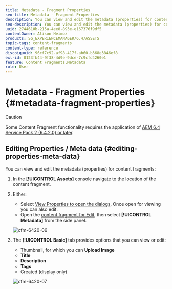 ```yaml
---
title: Metadata - Fragment Properties
seo-title: Metadata - Fragment Properties
description: You can view and edit the metadata (properties) for content fragments.
seo-description: You can view and edit the metadata (properties) for content fragments.
uuid: 2744610b-215a-4ee8-893e-e167376f9df5
contentOwner: Alison Heimoz
products: SG_EXPERIENCEMANAGER/6.4/ASSETS
topic-tags: content-fragments
content-type: reference
discoiquuid: 96cf7c92-af98-417f-ab60-b368e3846ef8
exl-id: 0123fb44-9f38-4d9e-9dce-7c9cfd4260e1
feature: Content Fragments,Metadata
role: User
---
```

# Metadata - Fragment Properties {#metadata-fragment-properties}

>[!CAUTION]
>
>Some Content Fragment functionality requires the application of [AEM 6.4 Service Pack 2 (6.4.2.0) or later](/help/release-notes/sp-release-notes.md).

## Editing Properties / Meta data {#editing-properties-meta-data}

You can view and edit the metadata (properties) for content fragments:

1. In the **[!UICONTROL Assets]** console navigate to the location of the content fragment.
1. Either:

    * Select [View Properties to open the dialogs](managing-assets-touch-ui.md#editing-properties). Once open for viewing you can also edit.
    * Open the [content fragment for Edit](content-fragments-managing.md#opening-the-fragment-editor), then select **[!UICONTROL Metadata]** from the side panel.

   ![cfm-6420-06](assets/cfm-6420-06.png)

1. The **[!UICONTROL Basic]** tab provides options that you can view or edit:

    * Thumbnail, for which you can **Upload Image**
    * **Title**
    * **Description**
    * **Tags**
    * Created (display only)

   ![cfm-6420-07](assets/cfm-6420-07.png)
